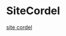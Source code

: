 # SiteCordel

<a href="https://marcos300.github.io/SiteCordel/" target="_blank" rel="external"> site cordel </a>
